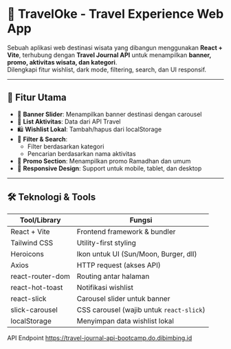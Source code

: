 # 🧳 TravelOke - Travel Experience Web App

Sebuah aplikasi web destinasi wisata yang dibangun menggunakan **React + Vite**, terhubung dengan **Travel Journal API** untuk menampilkan **banner, promo, aktivitas wisata, dan kategori**.  
Dilengkapi fitur wishlist, dark mode, filtering, search, dan UI responsif.

---

## 🚀 Fitur Utama

- 🌄 **Banner Slider**: Menampilkan banner destinasi dengan carousel
- 🧭 **List Aktivitas**: Data dari API Travel
- 🛍️ **Wishlist Lokal**: Tambah/hapus dari localStorage
- 🧩 **Filter & Search**:
  - Filter berdasarkan kategori
  - Pencarian berdasarkan nama aktivitas
- 🎁 **Promo Section**: Menampilkan promo Ramadhan dan umum
- 🧱 **Responsive Design**: Support untuk mobile, tablet, dan desktop

---

## 🛠️ Teknologi & Tools

| Tool/Library       | Fungsi                                         |
|--------------------|------------------------------------------------|
| React + Vite       | Frontend framework & bundler                  |
| Tailwind CSS       | Utility-first styling                         |
| Heroicons          | Ikon untuk UI (Sun/Moon, Burger, dll)         |
| Axios              | HTTP request (akses API)                      |
| react-router-dom   | Routing antar halaman                         |
| react-hot-toast    | Notifikasi wishlist                           |
| react-slick        | Carousel slider untuk banner                  |
| slick-carousel     | CSS carousel (wajib untuk `react-slick`)      |
| localStorage       | Menyimpan data wishlist lokal                 |

API Endpoint https://travel-journal-api-bootcamp.do.dibimbing.id